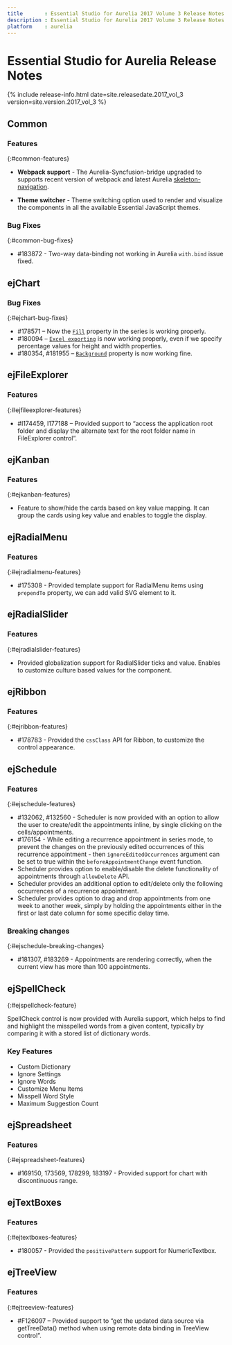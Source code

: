 ```yaml
---
title		: Essential Studio for Aurelia 2017 Volume 3 Release Notes
description : Essential Studio for Aurelia 2017 Volume 3 Release Notes
platform	: aurelia
---
```


# Essential Studio for Aurelia Release Notes

{% include release-info.html date=site.releasedate.2017_vol_3 version=site.version.2017_vol_3 %} 





## Common

### Features
{:#common-features}

* **Webpack support** - The Aurelia-Syncfusion-bridge upgraded to supports recent version of webpack and latest Aurelia [skeleton-navigation](https://github.com/aurelia/skeleton-navigation).

* **Theme switcher** - Theme switching option used to render and visualize the components in all the available Essential JavaScript themes.

### Bug Fixes
{:#common-bug-fixes}

* #183872 - Two-way data-binding not working in Aurelia `with.bind` issue fixed.
## ejChart

### Bug Fixes
{:#ejchart-bug-fixes}

* \#178571 – Now the [`Fill`]( https://help.syncfusion.com/api/js/ejchart#members:series-fill) property in the series is working properly.
* \#180094 – [`Excel exporting`](https://help.syncfusion.com/api/js/ejchart#members:exportsettings-type) is now working properly, even if we specify percentage values for height and width properties.
* \#180354, \#181955 – [`Background`](https://help.syncfusion.com/api/js/ejchart#members:background) property is now working fine.

## ejFileExplorer

### Features
{:#ejfileexplorer-features}

* \#I174459, I177188 – Provided support to  “access the application root folder and display the alternate text for the root folder name in FileExplorer control”.

## ejKanban

### Features	
{:#ejkanban-features}

* Feature to show/hide the cards based on key value mapping. It can group the cards using key value and enables to toggle the display.

## ejRadialMenu

### Features	
{:#ejradialmenu-features}

* \#175308 - Provided template support for RadialMenu items using `prependTo` property, we can add valid SVG element to it.
## ejRadialSlider

### Features	
{:#ejradialslider-features}

* Provided globalization support for RadialSlider ticks and value. Enables to customize culture based values for the component.
## ejRibbon

### Features	
{:#ejribbon-features}

* \#178783 - Provided the `cssClass` API for Ribbon, to customize the control appearance.
## ejSchedule

### Features
{:#ejschedule-features}

* \#132062, \#132560 - Scheduler is now provided with an option to allow the user to create/edit the appointments inline, by single clicking on the cells/appointments. 
* \#176154 - While editing a recurrence appointment in series mode, to prevent the changes on the previously edited occurrences of this recurrence appointment - then `ignoreEditedOccurrences` argument can be set to true within the `beforeAppointmentChange` event function.
* Scheduler provides option to enable/disable the delete functionality of appointments through `allowDelete` API.
* Scheduler provides an additional option to edit/delete only the following occurrences of a recurrence appointment. 
* Scheduler provides option to drag and drop appointments from one week to another week, simply by holding the appointments either in the first or last date column for some specific delay time.

### Breaking changes
{:#ejschedule-breaking-changes}
* \#181307, \#183269 - Appointments are rendering correctly, when the current view has more than 100 appointments.
## ejSpellCheck

{:#ejspellcheck-feature}

SpellCheck control is now provided with Aurelia support, which helps to find and highlight the misspelled words from a given content, typically by comparing it with a stored list of dictionary words.

### Key Features

* Custom Dictionary
* Ignore Settings
* Ignore Words 
* Customize Menu Items
* Misspell Word Style 
* Maximum Suggestion Count 

## ejSpreadsheet

### Features	
{:#ejspreadsheet-features}

* \#169150, 173569, 178299, 183197 - Provided support for chart with discontinuous range.
## ejTextBoxes

### Features
{:#ejtextboxes-features}

* \#180057 - Provided the `positivePattern` support for NumericTextbox.

## ejTreeView

### Features
{:#ejtreeview-features}

* \#F126097 – Provided support to “get the updated data source via getTreeData() method when using remote data binding in TreeView control”.

